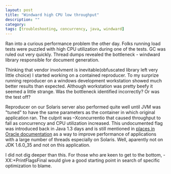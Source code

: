 ```yaml
---
layout: post
title: "Windward high CPU low throughput"
description: ""
category:
tags: [troubleshooting, concurrency, java, windward]
---
```


Ran into a curious performance problem the other day. Folks running load tests were puzzled with high CPU utilization during one of the tests. GC was ruled out very quickly. Thread dumps revealed the bottleneck - windward library responsible for document generation. 

Thinking that vendor involvment is inevitable(obfuscated library left very little choice) I started working on a contained reproducer. To my surprize running reproducer on a windows development workstation showed much better results than expected. Although workstation was pretty beefy it seemed a little strange. Was the bottleneck identified incorrectly? Or was the test off? 

Reproducer on our Solaris server also performed quite well until JVM was "tuned" to have the same parameters as the container in which original application ran. The culprit was –Xconcurrentio that caused throughput to fall as concurrency and CPU utilization increased. This undocumented flag was introduced back in Java 1.3 days and is still mentioned in [places in Oracle documentation](http://www.oracle.com/technetwork/java/hotspotfaq-138619.html#threads_general) as a way to improve performance of applications with a large number of threads especially on Solaris. Well, aparently not on JDK 1.6.0_35 and not on this application.

I did not dig deeper than this. For those who are keen to get to the bottom, -XX:+PrintFlagsFinal would give a good starting point in search of specific optimization to blame.


